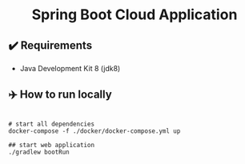 <h1 align="center">Spring Boot Cloud Application</h1>

## :heavy_check_mark: Requirements
 - Java Development Kit 8 (jdk8)


## :airplane: How to run locally
```shell

# start all dependencies
docker-compose -f ./docker/docker-compose.yml up

## start web application
./gradlew bootRun
  
```